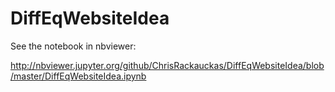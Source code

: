 # DiffEqWebsiteIdea

See the notebook in nbviewer:

http://nbviewer.jupyter.org/github/ChrisRackauckas/DiffEqWebsiteIdea/blob/master/DiffEqWebsiteIdea.ipynb
